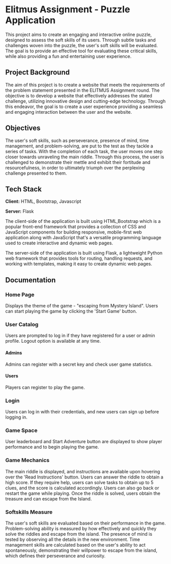 
# Elitmus Assignment - Puzzle Application

This project aims to create an engaging and interactive online puzzle, designed to assess the soft skills of its users. Through subtle tasks and challenges woven into the puzzle, the user's soft skills will be evaluated. The goal is to provide an effective tool for evaluating these critical skills, while also providing a fun and entertaining user experience.


## Project Background

The aim of this project is to create a website that meets the requirements of the problem statement presented in the ELITMUS Assignment round. The objective is to develop a website that effectively addresses the stated challenge, utilizing innovative design and cutting-edge technology. Through this endeavor, the goal is to create a user experience providing a seamless and engaging interaction between the user and the website.
## Objectives

The user's soft skills, such as perseverance, presence of mind, time management, and problem-solving, are put to the test as they tackle a series of tasks. With the completion of each task, the user moves one step closer towards unraveling the main riddle. Through this process, the user is challenged to demonstrate their mettle and exhibit their fortitude and resourcefulness, in order to ultimately triumph over the perplexing challenge presented to them.
## Tech Stack

**Client:** HTML, Bootstrap, Javascript

**Server:** Flask 

The client-side of the application is built using HTML,Bootstrap which is a popular front-end framework that provides a collection of CSS and JavaScript components for building responsive, mobile-first web application along with  JavaScript that's a versatile programming language used to create interactive and dynamic web pages.

The server-side of the application is built using Flask, a lightweight Python web framework that  provides tools for routing, handling requests, and working with templates, making it easy to create dynamic web pages.



## Documentation
### Home Page
Displays the theme of the game - "escaping from Mystery Island". Users can start playing the game by clicking the 'Start Game' button.

### User Catalog
Users are prompted to log in if they have registered for a user or admin profile. Logout option is available at any time.

#### Admins
Admins can register with a secret key and check user game statistics.

#### Users
Players can register to play the game.

### Login
Users can log in with their credentials, and new users can sign up before logging in.

### Game Space
User leaderboard and Start Adventure button are displayed to show player performance and to begin playing the game.

### Game Mechanics
The main riddle is displayed, and instructions are available upon hovering over the 'Read Instructions' button. Users can answer the riddle to obtain a high score. If they require help, users can solve tasks to obtain up to 5 clues, and the score is calculated accordingly. Users can also go back or restart the game while playing. Once the riddle is solved, users obtain the treasure and can escape from the Island.
### Softskills Measure
The user's soft skills are evaluated based on their performance in the game. Problem-solving ability is measured by how effectively and quickly they solve the riddles and escape from the island. The presence of mind is tested by observing all the details in the new environment. Time management skills are calculated based on the user's ability to act spontaneously, demonstrating their willpower to escape from the island, which defines their perseverance and curiosity.
